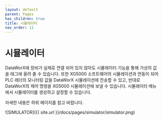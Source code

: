 ```yaml
---
layout: default
parent: Pages
has_children: true
title: 시뮬레이터
nav_order: 11
---
```


# 시뮬레이터
DataWorX에 장비가 실제로 연결 되어 있지 않아도 시뮬레이터 기능을 통해 가상의 값을 태그에 올려 줄 수 있습니다. 또한 XG5000 소프트웨어의 시뮬레이션과 연동이 되어 PLC 래더의 모니터링 값을 DataWorX 시뮬레이션에 전송할 수 있고, 반대로 DataWorX의 제어 명령을 XG5000 시뮬레이션에 보낼 수 있습니다. 시뮬레이터 메뉴에서 시뮬레이터를 생성하고 설정할 수 있습니다. 

자세한 내용은 하위 페이지를 참고 바랍니다.

![SIMULATOR]({{ site.url }}/docs/pages/simulator/simulator.png)
